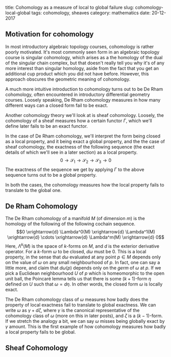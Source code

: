 title: Cohomology as a measure of local to global failure
slug: cohomology-local-global
tags: cohomology, sheaves
category: mathematics
date: 20-12-2017

## Motivation for cohomology
In most introductory algebraic topology courses, cohomology is rather poorly
motivated. It's most commonly seen form in an algebraic topology course
is singular cohomology, which
arises as a the homology of the dual of the singular chain complex,
but that doesn't really tell you why it's of any more interest than singular
homology, aside from the fact that you get an additional cup product which
you did not have before. However, this approach obscures the geometric meaning
of cohomology. 

A much more intuitive introduction to cohomology turns out
to be De Rham cohomology, often encountered in introductory differential
geometry courses. Loosely speaking, De Rham cohomology measures
in how many different ways can a closed form fail to be exact.

Another cohomology theory we'll look at is sheaf cohomology. Loosely,
the cohomology of a sheaf measures how a certain functor $\Gamma$, which
we'll define later fails to be an exact functor. 

In the case of De Rham cohomology,
we'll interpret the form being closed as a local property, and it being exact a global property,
and the the case of sheaf cohomology, the exactness of the following sequence (the 
exact details of which we'll see in a later section) as a local property.
$$0 \rightarrow \mathcal{S_1} \rightarrow \mathcal{S_2}\rightarrow \mathcal{S_3} \rightarrow 0$$
The exactness of the sequence we get by applying $\Gamma$ to the above sequence turns
out to be a global property.

In both the cases, the cohomology measures how the local property fails to translate to the
global one.

## De Rham Cohomology
The De Rham cohomology of a manifold $M$ (of dimension $m$) is the homology of the following of the following
cochain sequence.
$$0 \xrightarrow{d} \Lambda^0(M) \xrightarrow{d} \Lambda^1(M) \xrightarrow{d} \cdots \xrightarrow{d} \Lambda^m(M) \xrightarrow{d} 0$$
Here, $\Lambda^k(M)$ is the space of $k$-forms on $M$,  and $d$ is the exterior derivative operator.
For a $k$-form $\omega$ to be closed, $d\omega$ must be $0$. This is a local property, in the sense that
$d\omega$ evaluated at any point $p \in M$ depends only on the value of $\omega$ on any small neighbourhood of $p$.
In fact, one can say a little more, and claim that $d\omega(p)$ depends only on the *germ* of $\omega$ at $p$.
If we pick a Euclidean neighbourhood $U$ of $p$ which is homeomorphic to the open unit ball, the Poincaré lemma
tells us that there is some $(k+1)$-form $\eta$ defined on $U$ such that $\omega = d\eta$. In
other words, the closed form $\omega$ is locally exact.

The De Rham cohomology class of $\omega$ measures how badly does the property of local exactness
fail to translate to global exactness. We can write $\omega$ as $\gamma + d\zeta$, where $\gamma$
is the canonical representative of the cohomology class of $\omega$ (more on this in later posts),
and $\zeta$ is a $(k-1)$-form. If we stretch the analogy a bit, we can say $\omega$ misses being globally
exact by $\gamma$ amount. This is the first example of how cohomology measures how badly a local
property fails to be global.

## Sheaf Cohomology
